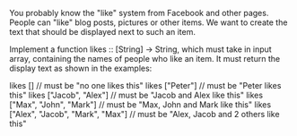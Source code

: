 You probably know the "like" system from Facebook and other pages. People can "like" blog posts, pictures or other items. We want to create the text that should be displayed next to such an item.

Implement a function likes :: [String] -> String, which must take in input array, containing the names of people who like an item. It must return the display text as shown in the examples:

likes [] // must be "no one likes this" likes ["Peter"] // must be "Peter likes this" likes ["Jacob", "Alex"] // must be "Jacob and Alex like this" likes ["Max", "John", "Mark"] // must be "Max, John and Mark like this" likes ["Alex", "Jacob", "Mark", "Max"] // must be "Alex, Jacob and 2 others like this"
